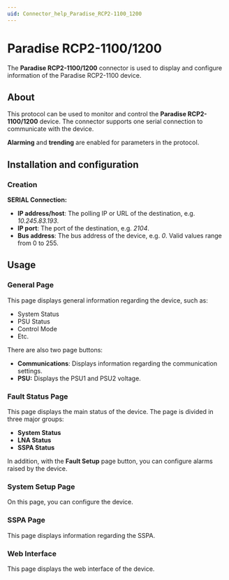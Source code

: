 ```yaml
---
uid: Connector_help_Paradise_RCP2-1100_1200
---
```


# Paradise RCP2-1100/1200

The **Paradise RCP2-1100/1200** connector is used to display and configure information of the Paradise RCP2-1100 device.

## About

This protocol can be used to monitor and control the **Paradise RCP2-1100/1200** device. The connector supports one serial connection to communicate with the device.

**Alarming** and **trending** are enabled for parameters in the protocol.

## Installation and configuration

### Creation

**SERIAL Connection:**

- **IP address/host**: The polling IP or URL of the destination, e.g. *10.245.83.193*.
- **IP port**: The port of the destination, e.g. *2104*.
- **Bus address**: The bus address of the device, e.g. *0*. Valid values range from 0 to 255.

## Usage

### General Page

This page displays general information regarding the device, such as:

- System Status
- PSU Status
- Control Mode
- Etc.

There are also two page buttons:

- **Communications**: Displays information regarding the communication settings.
- **PSU:** Displays the PSU1 and PSU2 voltage.

### Fault Status Page

This page displays the main status of the device. The page is divided in three major groups:

- **System Status**
- **LNA Status**
- **SSPA Status**

In addition, with the **Fault Setup** page button, you can configure alarms raised by the device.

### System Setup Page

On this page, you can configure the device.

### SSPA Page

This page displays information regarding the SSPA.

### Web Interface

This page displays the web interface of the device.
